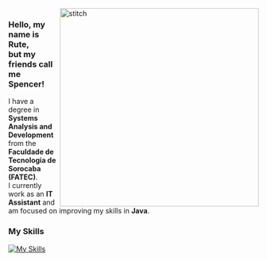 <img align='right' src="https://media4.giphy.com/media/a1QLZUUtCcgyA/giphy.gif?cid=ecf05e47grpstm7c2zjijtupj8kmi3e01b0f9dupjpmv3qwz&ep=v1_gifs_related&rid=giphy.gif&ct=g" alt="stitch" width="400px">

### Hello, my name is Rute, <br> but my friends call me Spencer!

<p>
 I have a degree in <strong>Systems Analysis and Development</strong> from the <strong>Faculdade de Tecnologia de Sorocaba (FATEC)</strong>. <br>
I currently work as an <strong>IT Assistant</strong> and am focused on improving my skills in <strong>Java</strong>.
</p>

### My Skills
[![My Skills](https://skillicons.dev/icons?i=java,idea,mysql,vscode&theme=dark)](https://skillicons.dev)
